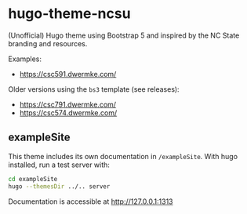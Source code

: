 # hugo-theme-ncsu

(Unofficial) Hugo theme using Bootstrap 5 and inspired by the NC State branding and resources.

Examples: 
- https://csc591.dwermke.com/

Older versions using the `bs3` template (see releases):
- https://csc791.dwermke.com/
- https://csc574.dwermke.com/

## exampleSite
This theme includes its own documentation in `/exampleSite`.
With hugo installed, run a test server with:

```sh
cd exampleSite
hugo --themesDir ../.. server
```

Documentation is accessible at http://127.0.0.1:1313
